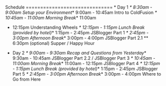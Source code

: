 Schedule ============================== \* Day 1
*\* 8:30am - 9:00am Setup your Environment*\* 9:00am - 10:45am
Intro to ColdFusion *\* 10:45am - 11:00am Morning Break*\* 11:00am
- 12:15pm Understanding Wheels
*\* 12:15pm - 1:15pm Lunch Break (provided by hotel)*\* 1:15pm -
2:45pm JSBlogger Part 1 *\* 2:45pm - 3:00pm Afternoon Break*\*
3:00pm - 4:00pm JSBlogger Part 2.1 \*\* 6:30pm (optional) Supper /
Happy Hour

-   Day 2 *\* 9:00am - 9:30am Recap and Questions from Yesterday*\*
    9:30am - 10:45am JSBlogger Part 2.2 / JSBlogger Part 3
    *\* 10:45am - 11:00am Morning Break*\* 11:00am - 12:15pm JSBlogger
    Part 4 *\* 12:15pm - 1:15pm Lunch Break (provided by hotel)*\*
    1:15pm - 2:45pm JSBlogger Part 5
    *\* 2:45pm - 3:00pm Afternoon Break*\* 3:00pm - 4:00pm Where to Go
    from Here



